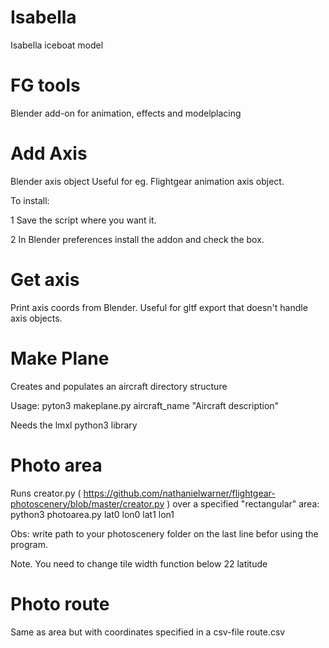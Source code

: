 # Isabella
Isabella iceboat model


# FG tools
Blender add-on for animation, effects and modelplacing


# Add Axis
Blender axis object
Useful for eg. Flightgear animation axis object.

To install:

1 Save the script where you want it.

2 In Blender preferences install the addon and check the box.

# Get axis 
Print axis coords from Blender. Useful for gltf export that doesn't handle axis objects.

# Make Plane
Creates and populates an aircraft directory structure

Usage: pyton3 makeplane.py aircraft_name "Aircraft description"

Needs the lmxl python3 library

# Photo area
Runs creator.py ( https://github.com/nathanielwarner/flightgear-photoscenery/blob/master/creator.py ) over a specified "rectangular" area: python3 photoarea.py lat0 lon0 lat1 lon1

Obs: write path to your photoscenery folder on the last line befor using the program.

Note. You need to change tile width function below 22 latitude

# Photo route
Same as area but with coordinates specified in a csv-file route.csv
